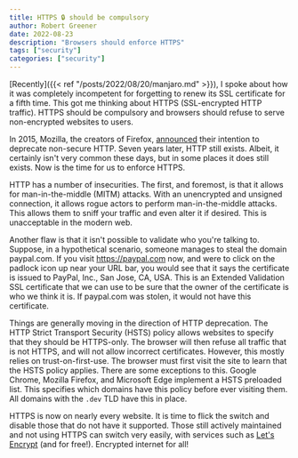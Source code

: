 ```yaml
---
title: HTTPS 🔒 should be compulsory
author: Robert Greener
date: 2022-08-23
description: "Browsers should enforce HTTPS"
tags: ["security"]
categories: ["security"]
---
```


[Recently]({{< ref "/posts/2022/08/20/manjaro.md" >}}), I spoke about how it was completely incompetent for forgetting to renew its SSL certificate for a fifth time.
This got me thinking about HTTPS (SSL-encrypted HTTP traffic).
HTTPS should be compulsory and browsers should refuse to serve non-encrypted websites to users.

In 2015, Mozilla, the creators of Firefox, [announced](https://blog.mozilla.org/security/2015/04/30/deprecating-non-secure-http/) their intention to deprecate non-secure HTTP.
Seven years later, HTTP still exists.
Albeit, it certainly isn't very common these days, but in some places it does still exists.
Now is the time for us to enforce HTTPS.

HTTP has a number of insecurities. 
The first, and foremost, is that it allows for man-in-the-middle (MITM) attacks.
With an unencrypted and unsigned connection, it allows rogue actors to perform man-in-the-middle attacks.
This allows them to sniff your traffic and even alter it if desired.
This is unacceptable in the modern web.

Another flaw is that it isn't possible to validate who you're talking to.
Suppose, in a hypothetical scenario, someone manages to steal the domain paypal.com.
If you visit <https://paypal.com> now, and were to click on the padlock icon up near your URL bar, you would see that it says the certificate is issued to PayPal, Inc., San Jose, CA, USA.
This is an Extended Validation SSL certificate that we can use to be sure that the owner of the certificate is who we think it is.
If paypal.com was stolen, it would not have this certificate.

Things are generally moving in the direction of HTTP deprecation.
The HTTP Strict Transport Security (HSTS) policy allows websites to specify that they should be HTTPS-only.
The browser will then refuse all traffic that is not HTTPS, and will not allow incorrect certificates.
However, this mostly relies on trust-on-first-use.
The browser must first visit the site to learn that the HSTS policy applies.
There are some exceptions to this.
Google Chrome, Mozilla Firefox, and Microsoft Edge implement a HSTS preloaded list.
This specifies which domains have this policy before ever visiting them.
All domains with the `.dev` TLD have this in place.

HTTPS is now on nearly every website.
It is time to flick the switch and disable those that do not have it supported.
Those still actively maintained and not using HTTPS can switch very easily, with services such as [Let's Encrypt](https://letsencrypt.org/) (and for free!).
Encrypted internet for all!
